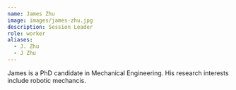 ```yaml
---
name: James Zhu
image: images/james-zhu.jpg
description: Session Leader
role: worker
aliases:
  - J. Zhu
  - J Zhu
---
```


James is a PhD candidate in Mechanical Engineering. His research interests include robotic mechancis.